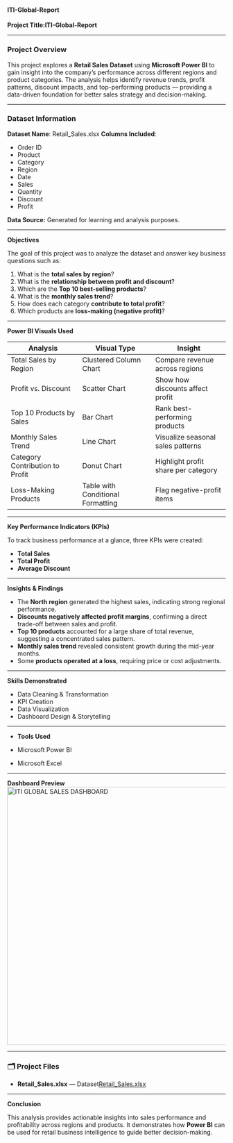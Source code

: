 #### ITI-Global-Report

**Project Title:ITI-Global-Report**

---

###  **Project Overview**

This project explores a **Retail Sales Dataset** using **Microsoft Power BI** to gain insight into the company’s performance across different regions and product categories.
The analysis helps identify revenue trends, profit patterns, discount impacts, and top-performing products — providing a data-driven foundation for better sales strategy and decision-making.

---

###  **Dataset Information**

**Dataset Name**: Retail_Sales.xlsx
**Columns Included**:

- Order ID
- Product
- Category
- Region
- Date
- Sales
- Quantity
- Discount
- Profit

**Data Source:** Generated for learning and analysis purposes.

---

**Objectives**

The goal of this project was to analyze the dataset and answer key business questions such as:

1. What is the **total sales by region**?
2. What is the **relationship between profit and discount**?
3. Which are the **Top 10 best-selling products**?
4. What is the **monthly sales trend**?
5. How does each category **contribute to total profit**?
6. Which products are **loss-making (negative profit)**?

---

 **Power BI Visuals Used**

| **Analysis**                    | **Visual Type**                   | **Insight**                         |
| ------------------------------- | --------------------------------- | ----------------------------------- |
| Total Sales by Region           | Clustered Column Chart            | Compare revenue across regions      |
| Profit vs. Discount             | Scatter Chart                     | Show how discounts affect profit    |
| Top 10 Products by Sales        | Bar Chart                         | Rank best-performing products       |
| Monthly Sales Trend             | Line Chart                        | Visualize seasonal sales patterns   |
| Category Contribution to Profit | Donut Chart                       | Highlight profit share per category |
| Loss-Making Products            | Table with Conditional Formatting | Flag negative-profit items          |

---

 **Key Performance Indicators (KPIs)**

To track business performance at a glance, three KPIs were created:

- **Total Sales**
- **Total Profit**
- **Average Discount**

---

 **Insights & Findings**

- The **North region** generated the highest sales, indicating strong regional performance.
- **Discounts negatively affected profit margins**, confirming a direct trade-off between sales and profit.
- **Top 10 products** accounted for a large share of total revenue, suggesting a concentrated sales pattern.
- **Monthly sales trend** revealed consistent growth during the mid-year months.
- Some **products operated at a loss**, requiring price or cost adjustments.

---

**Skills Demonstrated**

- Data Cleaning & Transformation
- KPI Creation
- Data Visualization
- Dashboard Design & Storytelling

---

- **Tools Used**

- Microsoft Power BI
- Microsoft Excel

---

 **Dashboard Preview**
 <img width="1088" height="595" alt="ITI GLOBAL SALES DASHBOARD" src="https://github.com/user-attachments/assets/6bc2ef4a-490f-4cf1-8987-b35536194aa1" />

---

### 🗂️ **Project Files**

- **Retail_Sales.xlsx** — Dataset[Retail_Sales.xlsx](https://github.com/user-attachments/files/22937346/Retail_Sales.xlsx)

---

 **Conclusion**

This analysis provides actionable insights into sales performance and profitability across regions and products.
It demonstrates how **Power BI** can be used for retail business intelligence to guide better decision-making.

